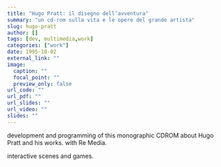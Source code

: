 ```yaml
---
title: "Hugo Pratt: il disegno dell’avventura"
summary: "un cd-rom sulla vita e le opere del grande artista"
slug: hugo-pratt
author: []
tags: [dev, multimedia,work]
categories: ["work"]
date: 1995-10-02
external_link: ""
image:
  caption: ""
  focal_point: ""
  preview_only: false
url_code: ""
url_pdf: ""
url_slides: ""
url_video: ""
slides: ""
---
```


development and programming of this monographic CDROM about Hugo Pratt and his works. with Re Media.

interactive scenes and games.
